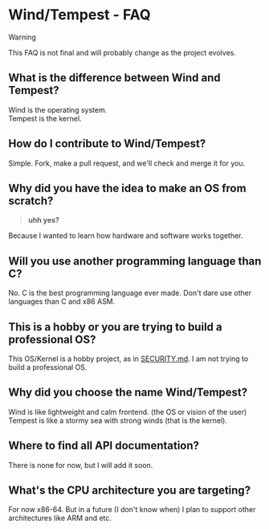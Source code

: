 # Wind/Tempest - FAQ

> [!WARNING]
> This FAQ is not final and will probably change as the project evolves.

## What is the difference between Wind and Tempest?

Wind is the operating system.  
Tempest is the kernel.

## How do I contribute to Wind/Tempest?

Simple.  Fork, make a pull request, and we'll check and merge it for you.

## Why did you have the idea to make an OS from scratch?

> **uhh yes?**

Because I wanted to learn how hardware and software works together.

## Will you use another programming language than C?

No.  C is the best programming language ever made.  Don't dare use other languages than C and x86 ASM.

## This is a hobby or you are trying to build a professional OS?

This OS/Kernel is a hobby project, as in [SECURITY.md](/SECURITY.md). I am not trying to build a professional OS.

## Why did you choose the name Wind/Tempest?

Wind is like lightweight and calm frontend.  (the OS or vision of the user) Tempest is like a stormy sea with strong winds (that is the kernel).

## Where to find all API documentation?

There is none for now, but I will add it soon.

## What's the CPU architecture you are targeting?

For now x86-64.  But in a future (I don't know when) I plan to support other architectures like ARM and etc.